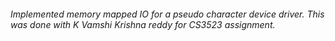 ###### Implemented memory mapped IO for a pseudo character device driver. This was done with K Vamshi Krishna reddy for CS3523 assignment.
